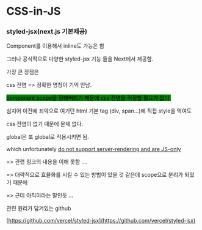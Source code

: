 # CSS-in-JS

### styled-jsx(next.js 기본제공)

Component를 이용해서 inline도 가능은 함

그러나 공식적으로 다양한 styled-jsx 기능 들을 Next에서 제공함.



가장 큰 장점은&#x20;

css 전염 => 정확한 명칭이 기억 안남.

<mark style="background-color:green;">component scope을 정해버리기 때문에 css 전염을 걱정할 필요가 없다.</mark>

심지어 이전에 죄악으로 여기던 html 기본 tag (div, span...)에 직접 style을 먹여도&#x20;

css 전염이 없기 때문에 문제 없다.



global은 또 global로 적용시키면 됨.



which unfortunately [do not support server-rendering and are JS-only](https://github.com/w3c/webcomponents/issues/71)

\=> 관련 링크의 내용을 이해 못함 ....

\=> 대략적으로 효율화를 시킬 수 있는 방법이 있을 것 같은데 scope으로 분리가 되었기 때문에

\=> 근데 아직이라는 말인듯 ...



관련 원리가 담겨있는 github

[https://github.com/vercel/styled-jsx](https://github.com/vercel/styled-jsx)



